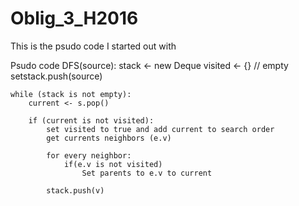 # Oblig_3_H2016
This is the psudo code I started out with

Psudo code
DFS(source):
stack <- new Deque
	visited <- {} // empty 
	setstack.push(source)

	while (stack is not empty):
		current <- s.pop()
		
		if (current is not visited):
			set visited to true and add current to search order
			get currents neighbors (e.v)
			
			for every neighbor:
				if(e.v is not visited)
					Set parents to e.v to current
				
			stack.push(v)

